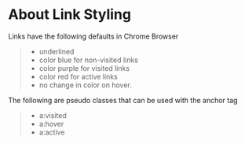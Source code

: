 # About Link Styling
Links have the following defaults in Chrome Browser
> - underlined
> - color blue for non-visited links
> - color purple for visited links
> - color red for active links
> - no change in color on hover.

The following are pseudo classes that can be used with the anchor tag
> - a:visited
> - a:hover
> - a:active